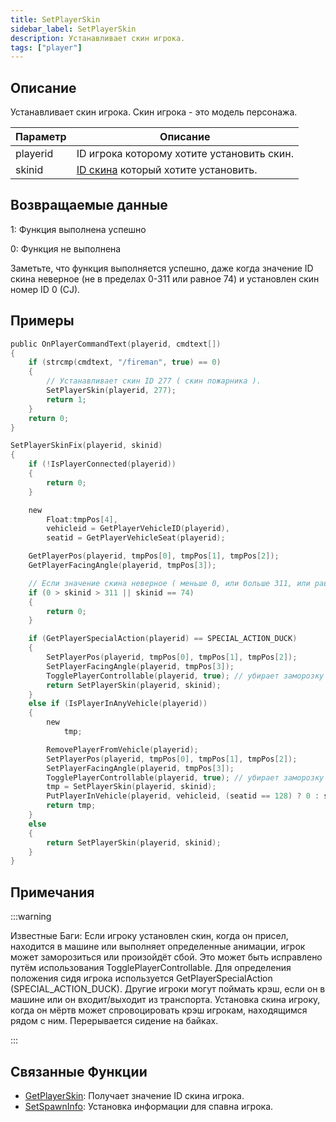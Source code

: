 ```yaml
---
title: SetPlayerSkin
sidebar_label: SetPlayerSkin
description: Устанавливает скин игрока.
tags: ["player"]
---
```


## Описание

Устанавливает скин игрока. Скин игрока - это модель персонажа.

| Параметр | Описание                                                     |
| -------- | ------------------------------------------------------------ |
| playerid | ID игрока которому хотите установить скин.                   |
| skinid   | [ID скина](../resources/skins.md) который хотите установить. |

## Возвращаемые данные

1: Функция выполнена успешно

0: Функция не выполнена

Заметьте, что функция выполняется успешно, даже когда значение ID скина неверное (не в пределах 0-311 или равное 74) и установлен скин номер ID 0 (CJ).

## Примеры

```c
public OnPlayerCommandText(playerid, cmdtext[])
{
    if (strcmp(cmdtext, "/fireman", true) == 0)
    {
        // Устанавливает скин ID 277 ( скин пожарника ).
        SetPlayerSkin(playerid, 277);
        return 1;
    }
    return 0;
}

SetPlayerSkinFix(playerid, skinid)
{
    if (!IsPlayerConnected(playerid))
    {
        return 0;
    }

    new
        Float:tmpPos[4],
        vehicleid = GetPlayerVehicleID(playerid),
        seatid = GetPlayerVehicleSeat(playerid);

    GetPlayerPos(playerid, tmpPos[0], tmpPos[1], tmpPos[2]);
    GetPlayerFacingAngle(playerid, tmpPos[3]);

    // Если значение скина неверное ( меньше 0, или больше 311, или равно 74 ), то ничего не делает и возвращает 0
    if (0 > skinid > 311 || skinid == 74)
    {
        return 0;
    }

    if (GetPlayerSpecialAction(playerid) == SPECIAL_ACTION_DUCK)
    {
        SetPlayerPos(playerid, tmpPos[0], tmpPos[1], tmpPos[2]);
        SetPlayerFacingAngle(playerid, tmpPos[3]);
        TogglePlayerControllable(playerid, true); // убирает заморозку игрока ( не обязательно )
        return SetPlayerSkin(playerid, skinid);
    }
    else if (IsPlayerInAnyVehicle(playerid))
    {
        new
            tmp;

        RemovePlayerFromVehicle(playerid);
        SetPlayerPos(playerid, tmpPos[0], tmpPos[1], tmpPos[2]);
        SetPlayerFacingAngle(playerid, tmpPos[3]);
        TogglePlayerControllable(playerid, true); // убирает заморозку игрока ( важно, т.к. запущена анимация выхода из транспорта )
        tmp = SetPlayerSkin(playerid, skinid);
        PutPlayerInVehicle(playerid, vehicleid, (seatid == 128) ? 0 : seatid);
        return tmp;
    }
    else
    {
        return SetPlayerSkin(playerid, skinid);
    }
}
```

## Примечания

:::warning

Известные Баги: Если игроку установлен скин, когда он присел, находится в машине или выполняет определенные анимации, игрок может заморозиться или произойдёт сбой. Это может быть исправлено путём использования TogglePlayerControllable. Для определения положения сидя игрока используется GetPlayerSpecialAction (SPECIAL_ACTION_DUCK). Другие игроки могут поймать крэш, если он в машине или он входит/выходит из транспорта. Установка скина игроку, когда он мёртв может спровоцировать крэш игрокам, находящимся рядом с ним. Перерывается сидение на байках.

:::

## Связанные Функции

- [GetPlayerSkin](GetPlayerSkin.md): Получает значение ID скина игрока.
- [SetSpawnInfo](SetSpawnInfo.md): Установка информации для спавна игрока.

